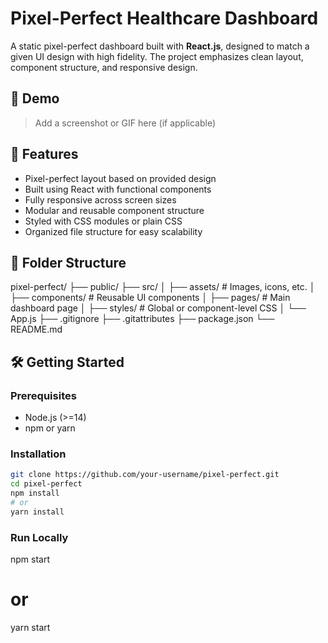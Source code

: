 # Pixel-Perfect Healthcare Dashboard

A static pixel-perfect dashboard built with **React.js**, designed to match a given UI design with high fidelity. The project emphasizes clean layout, component structure, and responsive design.

## 📸 Demo

> Add a screenshot or GIF here (if applicable)

## 🚀 Features

- Pixel-perfect layout based on provided design
- Built using React with functional components
- Fully responsive across screen sizes
- Modular and reusable component structure
- Styled with CSS modules or plain CSS
- Organized file structure for easy scalability

## 📁 Folder Structure

pixel-perfect/
├── public/
├── src/
│ ├── assets/ # Images, icons, etc.
│ ├── components/ # Reusable UI components
│ ├── pages/ # Main dashboard page
│ ├── styles/ # Global or component-level CSS
│ └── App.js
├── .gitignore
├── .gitattributes
├── package.json
└── README.md



## 🛠️ Getting Started

### Prerequisites

- Node.js (>=14)
- npm or yarn

### Installation

```bash
git clone https://github.com/your-username/pixel-perfect.git
cd pixel-perfect
npm install
# or
yarn install

```

### Run Locally

npm start
# or
yarn start

